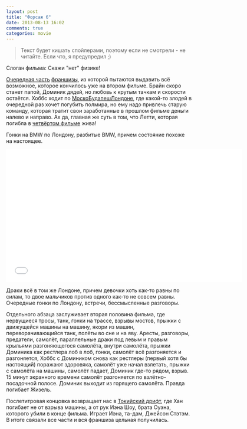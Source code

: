 ```yaml
---
layout: post
title: "Форсаж 6"
date: 2013-08-13 16:02
comments: true
categories: movie
---
```

> Текст будет кишать спойлерами, поэтому если не смотрели - не читайте. Если что, я предупредил ;)

Слоган фильма: Скажи "нет" физике!

[Очередная часть](http://ru.wikipedia.org/wiki/Форсаж_6) [франшизы](http://ru.wikipedia.org/wiki/Форсаж_%28серия_фильмов%29), из которой пытаются выдавить всё возможное, которое кончилось уже на втором фильме. Брайн скоро станет папой, Доминик дядей, но любовь к крутым тачкам и скорости остаётся. Хоббс ходит по [МоскоБудапешЛондоне](http://www.exler.ru/blog/item/14194/), где какой-то злодей в очередной раз хочет погубить полмира, но ему надо привлечь старую команду, которая тратит свои заработанные в прошлом фильме деньги налево и направо. Ах да, главная же суть в том, что Летти, которая погибла в [четвёртом фильме](http://ru.wikipedia.org/wiki/Форсаж_4) жива!

Гонки на BMW по Лондону, разбитые BMW, причем состояние похоже на настоящее.

<iframe width="640" height="360" src="//www.youtube.com/embed/BkasHdSb1nQ" frameborder="0" allowfullscreen></iframe>

Драки всё в том же Лондоне, причем девочки хоть как-то равны по силам, то двое мальчиков против одного как-то не совсем равны. Очередные гонки по Лондону, встречи, бессмысленные разговоры.

Отдельного абзаца заслуживает вторая половина фильма, где нервущиеся тросы, танк, гонки на трассе, взрывы мостов, прыжки с движущейся машины на машину, якори из машин, переворачивающийся танк, полёты во сне и на яву. Аресты, разговоры, предатели, самолёт, параллельные драки под левым и правым крыльями разгоняющегося самолёта, внутри самолёта, прыжки Доминика как рестлера лоб в лоб, гонки, самолёт всё разгоняется и разгоняется, Хоббс с Домиником снова как рестлеры (первый хотя бы настоящий) поражают здоровяка, самолёт уже начал взлетать, прыжки с самолёта на машины, самолёт падает, Доминик где-то рядом, взрыв. 15 минут экранного времени самолёт разгоняется по взлётно-посадочной полосе. Доминик выходит из горящего самолёта. Правда погибает Жизель.

Послетитровая концовка возвращает нас в [Токийский дрифт](http://ru.wikipedia.org/wiki/Тройной_форсаж:_Токийский_дрифт), где Хан погибает не от взрыва машины, а от рук Иэна Шоу, брата Оуэна, которого убили в конце фильма. Играет Иэна, та-дам, Джейсон Стэтэм. В итоге связали все части и вся франшиза цельная получилась.